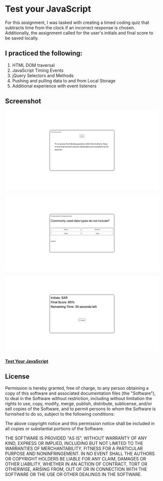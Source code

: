# Test your JavaScript

For this assignment, I was tasked with creating a timed coding quiz that subtracts time from the clock if an incorrect response is chosen. Additionally, the assignment called for the user's initials and final score to be saved locally.  

## I practiced the following:

1. HTML DOM traversal
2. JavaScript Timing Events
3. jQuery Selectors and Methods
4. Pushing and pulling data to and from Local Storage 
5. Additional experience with event listeners


## Screenshot
![Test your JavaScript](assets/images/JavaScriptQuiz1.png) 

![Test your JavaScript](assets/images/JavaScriptQuiz2.png) 

![Test your JavaScript](assets/images/JavaScriptQuiz3.png) 

#### [Test Your JavaScript](https://github.com/sranson/test-your-javascript)

## License


Permission is hereby granted, free of charge, to any person obtaining a copy of this software and associated documentation files (the "Software"), to deal in the Software without restriction, including without limitation the rights to use, copy, modify, merge, publish, distribute, sublicense, and/or sell copies of the Software, and to permit persons to whom the Software is furnished to do so, subject to the following conditions:

The above copyright notice and this permission notice shall be included in all copies or substantial portions of the Software.

THE SOFTWARE IS PROVIDED "AS IS", WITHOUT WARRANTY OF ANY KIND, EXPRESS OR IMPLIED, INCLUDING BUT NOT LIMITED TO THE WARRANTIES OF MERCHANTABILITY, FITNESS FOR A PARTICULAR PURPOSE AND NONINFRINGEMENT. IN NO EVENT SHALL THE AUTHORS OR COPYRIGHT HOLDERS BE LIABLE FOR ANY CLAIM, DAMAGES OR OTHER LIABILITY, WHETHER IN AN ACTION OF CONTRACT, TORT OR OTHERWISE, ARISING FROM, OUT OF OR IN CONNECTION WITH THE SOFTWARE OR THE USE OR OTHER DEALINGS IN THE SOFTWARE.